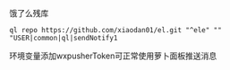 饿了么残库 

    ql repo https://github.com/xiaodan01/el.git "^ele" "" "USER|common|ql|sendNotify1


环境变量添加wxpusherToken可正常使用萝卜面板推送消息

